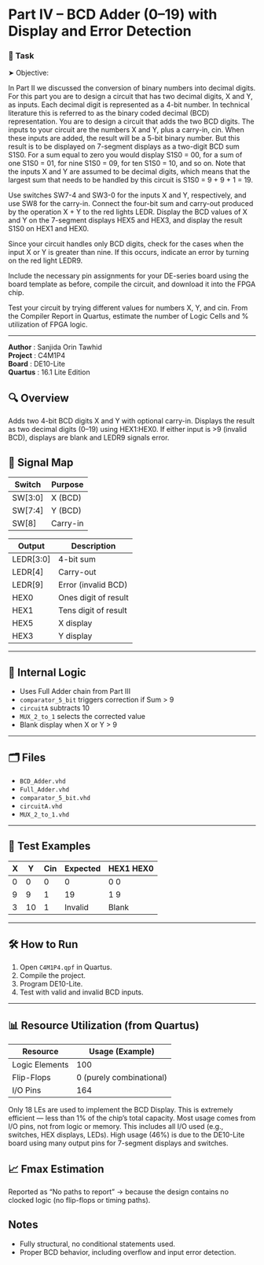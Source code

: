# Part IV – BCD Adder (0–19) with Display and Error Detection

### 🔧 Task

➤ Objective:

In Part II we discussed the conversion of binary numbers into decimal digits. For this part you are to design a circuit that has two decimal digits, X and Y, as inputs. Each decimal digit is represented as a 4-bit number. In technical literature this is referred to as the binary coded decimal (BCD) representation. You
are to design a circuit that adds the two BCD digits. The inputs to your circuit are the numbers X and Y, plus a carry-in, cin. When these inputs are added, the result will be a 5-bit binary number. But this result is to be displayed on 7-segment displays as a two-digit BCD sum S1S0. For a sum equal to zero you would
display S1S0 = 00, for a sum of one S1S0 = 01, for nine S1S0 = 09, for ten S1S0 = 10, and so on. Note that the inputs X and Y are assumed to be decimal digits, which means that the largest sum that needs to be handled by this circuit is S1S0 = 9 + 9 + 1 = 19. 

Use switches SW7-4 and SW3-0 for the inputs X and Y, respectively, and use SW8 for the carry-in. Connect the four-bit sum and carry-out produced by the operation X + Y to the red lights LEDR. Display the BCD values of X and Y on the 7-segment displays HEX5 and HEX3, and display the result S1S0 on HEX1 and HEX0. 

Since your circuit handles only BCD digits, check for the cases when the input X or Y is greater than nine. If this occurs, indicate an error by turning on the red light LEDR9. 

Include the necessary pin assignments for your DE-series board using the board template as before, compile the circuit, and download it into the FPGA chip. 

Test your circuit by trying different values for numbers X, Y, and cin. From the Compiler Report in Quartus, estimate the number of Logic Cells and % utilization of FPGA logic.


---

**Author**      : Sanjida Orin Tawhid  
**Project**     : C4M1P4  
**Board**       : DE10-Lite  
**Quartus**     : 16.1 Lite Edition  


## 🔍 Overview

Adds two 4-bit BCD digits X and Y with optional carry-in. Displays the result as two decimal digits (0–19) using HEX1:HEX0. If either input is >9 (invalid BCD), displays are blank and LEDR9 signals error.


## 🔧 Signal Map

| Switch  | Purpose            |
|---------|--------------------|
| SW[3:0] | X (BCD)           |
| SW[7:4] | Y (BCD)           |
| SW[8]   | Carry-in          |

| Output   | Description          |
|----------|----------------------|
| LEDR[3:0]| 4-bit sum            |
| LEDR[4]  | Carry-out            |
| LEDR[9]  | Error (invalid BCD)  |
| HEX0     | Ones digit of result |
| HEX1     | Tens digit of result |
| HEX5     | X display            |
| HEX3     | Y display            |

---

## 🔁 Internal Logic

- Uses Full Adder chain from Part III
- `comparator_5_bit` triggers correction if Sum > 9
- `circuitA` subtracts 10
- `MUX_2_to_1` selects the corrected value
- Blank display when X or Y > 9

---

## 🗂 Files

- `BCD_Adder.vhd`
- `Full_Adder.vhd`
- `comparator_5_bit.vhd`
- `circuitA.vhd`
- `MUX_2_to_1.vhd`

---

## 🧪 Test Examples

| X | Y | Cin | Expected | HEX1 HEX0  |
|---|---|-----|----------|------------|
| 0 | 0 | 0   | 0        | 0     0    |
| 9 | 9 | 1   | 19       | 1     9    |
| 3 | 10| 1   | Invalid  | Blank      |

---

## 🛠 How to Run

1. Open `C4M1P4.qpf` in Quartus.
2. Compile the project.
3. Program DE10-Lite.
4. Test with valid and invalid BCD inputs.

---

## 📊 Resource Utilization (from Quartus)
| Resource       | Usage (Example)          |
| -------------- | ------------------------ |
| Logic Elements | 100                      |
| Flip-Flops     | 0 (purely combinational) |
| I/O Pins       | 164                      |

Only 18 LEs are used to implement the BCD Display. This is extremely efficient — less than 1% of the chip’s total capacity. Most usage comes from I/O pins, not from logic or memory. This includes all I/O used (e.g., switches, HEX displays, LEDs). High usage (46%) is due to the DE10-Lite board using many output pins for 7-segment displays and switches.

## 📈 Fmax Estimation
Reported as “No paths to report” → because the design contains no clocked logic (no flip-flops or timing paths).

## Notes

- Fully structural, no conditional statements used.
- Proper BCD behavior, including overflow and input error detection.
